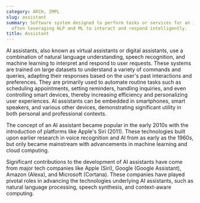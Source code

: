 ```yaml
---
category: ARCH, IMPL
slug: assistant
summary: Software system designed to perform tasks or services for an individual,
  often leveraging NLP and ML to interact and respond intelligently.
title: Assistant
---
```


AI assistants, also known as virtual assistants or digital assistants, use a combination of natural language understanding, speech recognition, and machine learning to interpret and respond to user requests. These systems are trained on large datasets to understand a variety of commands and queries, adapting their responses based on the user's past interactions and preferences. They are primarily used to automate routine tasks such as scheduling appointments, setting reminders, handling inquiries, and even controlling smart devices, thereby increasing efficiency and personalizing user experiences. AI assistants can be embedded in smartphones, smart speakers, and various other devices, demonstrating significant utility in both personal and professional contexts.

The concept of an AI assistant became popular in the early 2010s with the introduction of platforms like Apple's Siri (2011). These technologies built upon earlier research in voice recognition and AI from as early as the 1960s, but only became mainstream with advancements in machine learning and cloud computing.

Significant contributions to the development of AI assistants have come from major tech companies like Apple (Siri), Google (Google Assistant), Amazon (Alexa), and Microsoft (Cortana). These companies have played pivotal roles in advancing the technologies underlying AI assistants, such as natural language processing, speech synthesis, and context-aware computing.